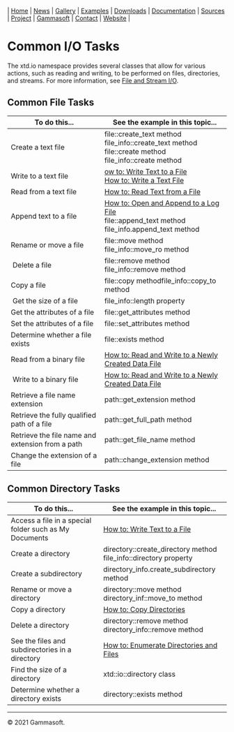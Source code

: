 | [Home](home.md) | [News](news.md) | [Gallery](gallery.md) | [Examples](examples.md) | [Downloads](downloads.md) | [Documentation](documentation.md) | [Sources](https://github.com/gammasoft71/xtd) | [Project](https://sourceforge.net/projects/xtdpro/) | [Gammasoft](gammasoft.md)  | [Contact](contact.md) | [Website](https://gammasoft71.wixsite.com/xtdpro) |

# Common I/O Tasks

The xtd.io namespace provides several classes that allow for various actions, such as reading and writing, to be performed on files, directories, and streams. For more information, see [File and Stream I/O](tutorial_file_and_stream_io.md).


## Common File Tasks

| To do this...                                    | See the example in this topic... |
|--------------------------------------------------|----------------------------------|
| Create a text file                               | file::create_text method<br>file_info::create_text method<br>file::create method<br>file_info::create method |
| Write to a text file                             | [ow to: Write Text to a File]()<br>[How to: Write a Text File]() |
| Read from a text file                            | [How to: Read Text from a File]() |
| Append text to a file                            | [How to: Open and Append to a Log File]()<br>file::append_text method<br>file_info.append_text method |
| Rename or move a file                            | file::move method<br>file_info::move_ro method |
| Delete a file                                    | file::remove method<br>file_info::remove method |
| Copy a file                                      | file::copy method<brd>file_info::copy_to method |
| Get the size of a file                           | file_info::length property |
| Get the attributes of a file                     | file::get_attributes method |
| Set the attributes of a file                     | file::set_attributes method |
| Determine whether a file exists                  | file::exists method |
| Read from a binary file                          | [How to: Read and Write to a Newly Created Data File]() |
| Write to a binary file                           | [How to: Read and Write to a Newly Created Data File]() |
| Retrieve a file name extension                   | path::get_extension method |
| Retrieve the fully qualified path of a file      | path::get_full_path method |
| Retrieve the file name and extension from a path | path::get_file_name method |
| Change the extension of a file                   | path::change_extension method |

## Common Directory Tasks

| To do this...                                          | See the example in this topic... |
|--------------------------------------------------------|----------------------------------|
| Access a file in a special folder such as My Documents | [How to: Write Text to a File]() |
| Create a directory                                     | directory::create_directory method<br>file_info::directory property |
| Create a subdirectory                                  | directory_info.create_subdirectory method |
| Rename or move a directory                             | directory::move method<br>directory_inf::move_to method |
| Copy a directory                                       | [How to: Copy Directories]() |
| Delete a directory                                     | directory::remove method<br>directory_info::remove method |
| See the files and subdirectories in a directory        | [How to: Enumerate Directories and Files]() |
| Find the size of a directory                           | xtd::io::directory class |
| Determine whether a directory exists                   | directory::exists method |
 
______________________________________________________________________________________________

© 2021 Gammasoft.

